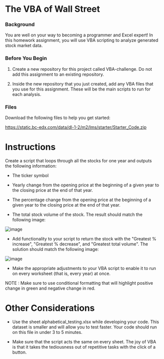 # The VBA of Wall Street

### Background
You are well on your way to becoming a programmer and Excel expert! In this homework assignment, you will use VBA scripting to analyze generated stock market data.

### Before You Begin
1. Create a new repository for this project called VBA-challenge. Do not add this assignment to an existing repository.

2. Inside the new repository that you just created, add any VBA files that you use for this assignment. These will be the main scripts to run for each analysis.

### Files
Download the following files to help you get started:

https://static.bc-edx.com/data/dl-1-2/m2/lms/starter/Starter_Code.zip

# Instructions
Create a script that loops through all the stocks for one year and outputs the following information:

* The ticker symbol

* Yearly change from the opening price at the beginning of a given year to the closing price at the end of that year.

* The percentage change from the opening price at the beginning of a given year to the closing price at the end of that year.

* The total stock volume of the stock. The result should match the following image:

![image](https://user-images.githubusercontent.com/119692456/235330925-c30ace82-26f3-47ea-9524-971dd0a1af27.png)

* Add functionality to your script to return the stock with the "Greatest % increase", "Greatest % decrease", and "Greatest total volume". The solution should match the following image:

![image](https://user-images.githubusercontent.com/119692456/235330931-eb14c68c-f72a-43b8-a3cb-95c00be353d3.png)

* Make the appropriate adjustments to your VBA script to enable it to run on every worksheet (that is, every year) at once.

NOTE : Make sure to use conditional formatting that will highlight positive change in green and negative change in red.

# Other Considerations
* Use the sheet alphabetical_testing.xlsx while developing your code. This dataset is smaller and will allow you to test faster. Your code should run on this file in under 3 to 5 minutes.

* Make sure that the script acts the same on every sheet. The joy of VBA is that it takes the tediousness out of repetitive tasks with the click of a button.
